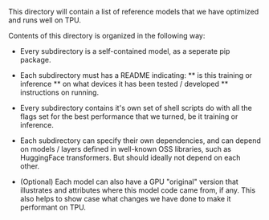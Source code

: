 This directory will contain a list of reference models that we have optimized
and runs well on TPU.

Contents of this directory is organized in the following way:

- Every subdirectory is a self-contained model, as a seperate pip package.

- Each subdirectory must has a README indicating: \*\* is this training or
  inference \*\* on what devices it has been tested / developed \*\*
  instructions on running.

- Every subdirectory contains it's own set of shell scripts do with all the
  flags set for the best performance that we turned, be it training or
  inference.

- Each subdirectory can specify their own dependencies, and can depend on models
  / layers defined in well-known OSS libraries, such as HuggingFace
  transformers. But should ideally not depend on each other.

- (Optional) Each model can also have a GPU "original" version that illustrates
  and attributes where this model code came from, if any. This also helps to
  show case what changes we have done to make it performant on TPU.

